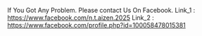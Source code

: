 If You Got Any Problem.
Please contact Us On Facebook.
Link_1 : https://www.facebook.com/n.t.aizen.2025
Link_2 : https://www.facebook.com/profile.php?id=100058478015381
